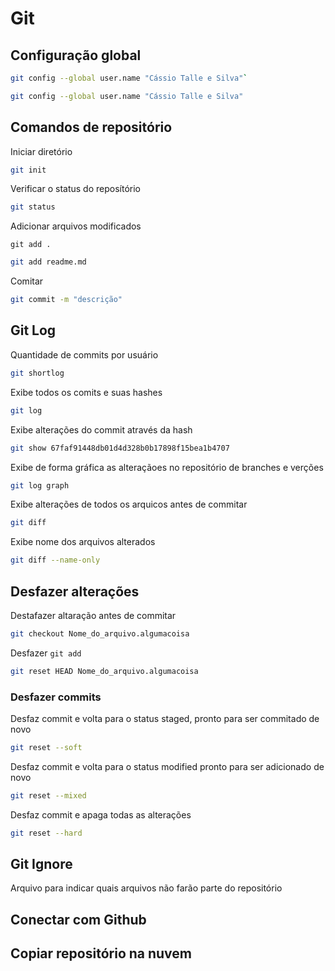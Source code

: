 # Git

## Configuração global

```bash
git config --global user.name "Cássio Talle e Silva"`
```

```bash
git config --global user.name "Cássio Talle e Silva"
```

## Comandos de repositório

Iniciar diretório

```bash
git init
```

Verificar o status do reposítório

```bash
git status
```

Adicionar arquivos modificados

```
git add .
```

```bash
git add readme.md
```

Comitar

```bash
git commit -m "descrição"
```

## Git Log

Quantidade de commits por usuário

```bash
git shortlog
```

Exibe todos os comits e suas hashes

```bash
git log
```

Exibe alterações do commit através da hash

```bash
git show 67faf91448db01d4d328b0b17898f15bea1b4707
```

Exibe de forma gráfica as alteraçãoes no repositório de branches e verções

```bash
git log graph
```

Exibe alterações de todos os arquicos antes de commitar

```bash
git diff
```

Exibe nome dos arquivos alterados

```bash
git diff --name-only
```

## Desfazer alterações

Destafazer altaração antes de commitar

```bash
git checkout Nome_do_arquivo.algumacoisa
```

Desfazer `git add` 

```bash
git reset HEAD Nome_do_arquivo.algumacoisa
```

### Desfazer commits

Desfaz commit e volta para o status staged, pronto para ser commitado de novo

```bash
git reset --soft
```

Desfaz commit e volta para o status modified pronto para ser adicionado de novo

```bash
git reset --mixed
```

Desfaz commit e apaga todas as alterações

```bash
git reset --hard
```

## Git Ignore

Arquivo para indicar quais arquivos não farão parte do repositório

## Conectar com Github

## Copiar repositório na nuvem
